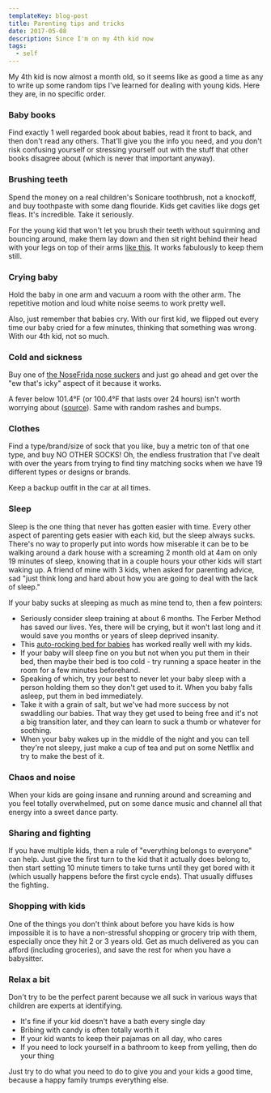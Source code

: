 ```yaml
---
templateKey: blog-post
title: Parenting tips and tricks
date: 2017-05-08
description: Since I'm on my 4th kid now
tags:
  - self
---
```


My 4th kid is now almost a month old, so it seems like as good a time as any to write up some random tips I've learned for dealing with young kids. Here they are, in no specific order.

### Baby books

Find exactly 1 well regarded book about babies, read it front to back, and then don't read any others. That'll give you the info you need, and you don't risk confusing yourself or stressing yourself out with the stuff that other books disagree about (which is never that important anyway).

### Brushing teeth

Spend the money on a real children's Sonicare toothbrush, not a knockoff, and buy toothpaste with some dang flouride. Kids get cavities like dogs get fleas. It's incredible. Take it seriously.

For the young kid that won't let you brush their teeth without squirming and bouncing around, make them lay down and then sit right behind their head with your legs on top of their arms [like this](http://youtube.com/watch?v=5cgPeUc4t3k&toogles=0). It works fabulously to keep them still.

### Crying baby

Hold the baby in one arm and vacuum a room with the other arm. The repetitive motion and loud white noise seems to work pretty well.

Also, just remember that babies cry. With our first kid, we flipped out every time our baby cried for a few minutes, thinking that something was wrong. With our 4th kid, not so much.

### Cold and sickness

Buy one of [the NoseFrida nose suckers](https://smile.amazon.com/Nasal-Aspirator-NoseFrida-Snotsucker-Fridababy/dp/B00171WXII/ref=sr_1_4_a_it?ie=UTF8&qid=1524235626&sr=8-4&keywords=kid+nose+sucker) and just go ahead and get over the "ew that's icky" aspect of it because it works.

A fever below 101.4°F (or 100.4°F that lasts over 24 hours) isn't worth worrying about ([source](http://www.cfpc.ca/ProjectAssets/Templates/Resource.aspx?id=3596)). Same with random rashes and bumps.

### Clothes

Find a type/brand/size of sock that you like, buy a metric ton of that one type, and buy NO OTHER SOCKS! Oh, the endless frustration that I've dealt with over the years from trying to find tiny matching socks when we have 19 different types or designs or brands.

Keep a backup outfit in the car at all times. 

### Sleep

Sleep is the one thing that never has gotten easier with time. Every other aspect of parenting gets easier with each kid, but the sleep always sucks. There's no way to properly put into words how miserable it can be to be walking around a dark house with a screaming 2 month old at 4am on only 19 minutes of sleep, knowing that in a couple hours your other kids will start waking up. A friend of mine with 3 kids, when asked for parenting advice, sad "just think long and hard about how you are going to deal with the lack of sleep."

If your baby sucks at sleeping as much as mine tend to, then a few pointers:

- Seriously consider sleep training at about 6 months. The Ferber Method has saved our lives. Yes, there will be crying, but it won't last long and it would save you months or years of sleep deprived insanity.
- This [auto-rocking bed for babies](https://smile.amazon.com/Fisher-Price-Auto-Rock-Sleeper-Stone/dp/B00NEO5UTU/ref=sr_1_4_s_it?s=baby-products&ie=UTF8&qid=1524236484&sr=1-4&keywords=rock+n+play) has worked really well with my kids.
- If your baby will sleep fine on you but not when you put them in their bed, then maybe their bed is too cold - try running a space heater in the room for a few minutes beforehand.
- Speaking of which, try your best to never let your baby sleep with a person holding them so they don't get used to it. When you baby falls asleep, put them in bed immediately.
- Take it with a grain of salt, but we've had more success by not swaddling our babies. That way they get used to being free and it's not a big transition later, and they can learn to suck a thumb or whatever for soothing. 
- When your baby wakes up in the middle of the night and you can tell they're not sleepy, just make a cup of tea and put on some Netflix and try to make the best of it.

### Chaos and noise

When your kids are going insane and running around and screaming and you feel totally overwhelmed, put on some dance music and channel all that energy into a sweet dance party.

### Sharing and fighting

If you have multiple kids, then a rule of "everything belongs to everyone" can help. Just give the first turn to the kid that it actually does belong to, then start setting 10 minute timers to take turns until they get bored with it (which usually happens before the first cycle ends). That usually diffuses the fighting. 

### Shopping with kids

One of the things you don't think about before you have kids is how impossible it is to have a non-stressful shopping or grocery trip with them, especially once they hit 2 or 3 years old. Get as much delivered as you can afford (including groceries), and save the rest for when you have a babysitter. 

### Relax a bit

Don't try to be the perfect parent because we all suck in various ways that children are experts at identifying.

- It's fine if your kid doesn't have a bath every single day
- Bribing with candy is often totally worth it
- If your kid wants to keep their pajamas on all day, who cares
- If you need to lock yourself in a bathroom to keep from yelling, then do your thing

Just try to do what you need to do to give you and your kids a good time, because a happy family trumps everything else.
